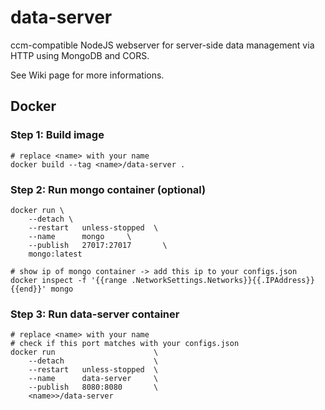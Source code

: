 # data-server
ccm-compatible NodeJS webserver for server-side data management via HTTP using MongoDB and CORS.

See Wiki page for more informations.

## Docker

### Step 1: Build image
    # replace <name> with your name
    docker build --tag <name>/data-server .

### Step 2: Run mongo container (optional)
    docker run \
        --detach \
        --restart   unless-stopped  \
        --name      mongo     \
        --publish   27017:27017       \
        mongo:latest
    
    # show ip of mongo container -> add this ip to your configs.json
    docker inspect -f '{{range .NetworkSettings.Networks}}{{.IPAddress}}{{end}}' mongo

### Step 3: Run data-server container
    # replace <name> with your name
    # check if this port matches with your configs.json
    docker run                      \
        --detach                    \
        --restart   unless-stopped  \
        --name      data-server     \
        --publish   8080:8080       \
        <name>>/data-server
        